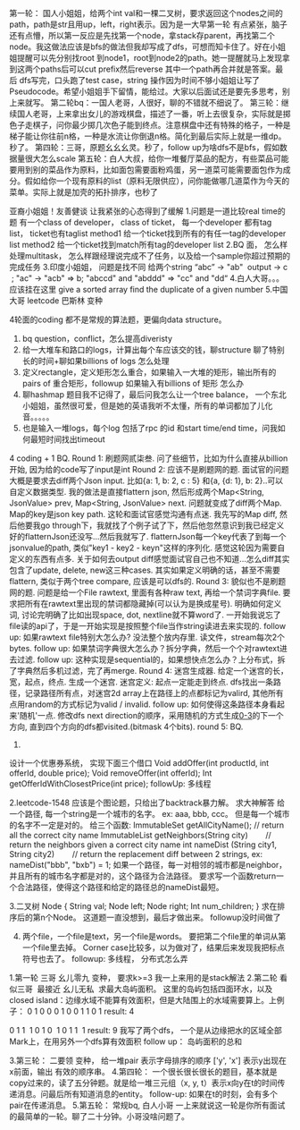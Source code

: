 第一轮： 国人小姐姐，给两个int val和一棵二叉树，要求返回这个nodes之间的path，path是str且用up，left，right表示。因为是一大早第一轮 有点紧张，脑子还有点懵，所以第一反应是先找第一个node，拿stack存parent，再找第二个node。我这做法应该是bfs的做法但我却写成了dfs，可想而知卡住了。好在小姐姐提醒可以先分别找root 到node1，root到node2的path。她一提醒就马上发现拿到这两个paths后可以cut prefix然后reverse 其中一个path再合并就是答案。最后 dfs写完，口头跑了test case，string 操作因为时间不够小姐姐让写了Pseudocode。希望小姐姐手下留情，能给过。大家以后面试还是要先多思考，别上来就写。
第二轮bq：一国人老哥，人很好，聊的不错就不细说了。
第三轮：继续国人老哥，上来拿出女儿的游戏棋盘，描述了一番，听上去很复杂，实际就是掷色子走棋子，问你最少掷几次色子能到终点。注意棋盘中还有特殊的格子，一种是梯子能让你往前n格，一种是水流让你倒退n格。简化到最后实际上就是一维dp。秒了。
第四轮：三哥，原题幺幺幺灵。秒了，follow up为啥dfs不是bfs，假如数据量很大怎么scale
第五轮：白人大叔，给你一堆餐厅菜品的配方，有些菜品可能要用到别的菜品作为原料，比如面包需要面粉鸡蛋，另一道菜可能需要面包作为成分。假如给你一个现有原料的list（原料无限供应），问你能做哪几道菜作为今天的菜单。实际上就是加壳的拓扑排序，也秒了

亚裔小姐姐！友善健谈 让我紧张的心态得到了缓解
1.问题是一道比较real time的题 有一个class of developer， class of ticket， 每一个developer 都有tag list， ticket也有taglist
method1 给一个ticket找到所有的有任一tag的developer list
method2 给一个ticket找到match所有tag的developer list
2.BQ 面， 怎么样处理multitask， 怎么样跟经理说完成不了任务，以及给一个sample你超过预期的完成任务
3.印度小姐姐， 问题是找不同 给两个string “abc” -> "ab"  output -> c   ; "ac" -> "acb" => b; "abccd" and "abddd" => "cc" and "dd“
4.白人大哥。。。应该挂在这里 give a sorted array find the duplicate of a given number
5.中国大哥 leetcode 巴斯林 变种

4轮面的coding 都不是常规的算法题，更偏向data structure。
1. bq question，conflict，怎么提高diveristy
2. 给一大堆车和路口的logs，计算出每个车应该交的钱，聊structure 聊了特别长的时间+聊如果billions of logs 怎么处理
3. 定义rectangle，定义矩形怎么重合，如果输入一大堆的矩形，输出所有的pairs of 重合矩形，followup 如果输入有billions of 矩形 怎么办
4. 聊hashmap 题目我不记得了，最后问我怎么让一个tree balance， 一个东北小姐姐，虽然很可爱，但是她的英语我听不太懂，所有的单词都加了儿化音。。。。。
5. 也是输入一堆logs，每个log 包括了rpc 的id 和start time/end time，问我如何最短时间找出timeout

4 coding + 1 BQ.
Round 1: 刷题网贰柒叁. 问了些细节，比如为什么直接从billion开始, 因为给的code写了input是int
Round 2: 应该不是刷题网的题. 面试官的问题大概是要求去diff两个Json input.
比如{a: 1, b: 2, c : 5} 和{a, {d: 1}, b: 2}..可以自定义数据类型.
我的做法是直接flattern json, 然后形成两个Map<String, JsonValue> prev, Map<String, JsonValue> next. 问题就变成了diff两个Map. Map的key是json key path.
这轮和面试官感觉沟通有点迷. 我先写的Map diff, 然后他要我go through下，我就找了个例子试了下，然后他忽然意识到我已经定义好的flatternJson还没写...然后我就写了.
flatternJson每一个key代表了到每一个jsonvalue的path, 类似"key1 - key2 - keyn"这样的序列化.
感觉这轮因为需要自定义的东西有点多. 关于如何去output diff感觉面试官自己也不知道...怎么diff其实包含了update, delete, new这三种cases. 其实如果定义明确的话，甚至不需要flattern, 类似于两个tree compare, 应该是可以dfs的.
Round 3: 貌似也不是刷题网的题. 问题是给一个File rawtext, 里面有各种raw text, 再给一个禁词字典file.
要求把所有在rawtext里出现的禁词都隐藏掉(可以认为是换成星号).
明确如何定义词, 讨论完明确了比如出现space, dot, nextline就不算word了.
一开始我说忘了file读的api了，于是一开始实现是按照整个file当作string读进去来实现的.
follow up: 如果rawtext file特别大怎么办? 没法整个放内存里. 读文件，stream每次2个bytes.
follow up: 如果禁词字典很大怎么办？拆分字典，然后一个个对rawtext进去过滤.
follow up: 这种实现是sequential的，如果想快点怎么办？上分布式，拆了字典然后多机过滤，完了再merge.
Round 4:
迷宫生成器. 给定一个迷宫的长，宽，起点，终点. 生成一个迷宫. 迷宫定义: 起点一定能走到终点.
dfs找出一条路径，记录路径所有点，对迷宫2d array上在路径上的点都标记为valird, 其他所有点用random的方式标记为valid / invalid.
follow up: 如何使得这条路径本身看起来'随机'一点. 修改dfs next direction的顺序，采用随机的方式生成[0-3](对应上下左右)的下一个方向, 直到四个方向的dfs都visited.(bitmask 4个bits).
round 5: BQ.


1.
设计一个优惠券系统， 实现下面三个借口
Void addOffer(int productId, int offerId, double price);
Void removeOffer(int offerId);
Int getOfferIdWithClosestPrice(int price);
followUp: 多线程

2.leetcode-1548
应该是个图论题，只给出了backtrack暴力解。 求大神解答
给一个路径, 每一个string是一个城市的名字。 ex: aaa, bbb, ccc。 但是每一个城市的名字不一定是对的。
给三个函数:
ImmutableSet<String> getAllCityName();         // return all the correct city name
ImmutableList<String> getNeighbors(String city)        // return the neighbors given a correct city name
int nameDist (String city1, String city2)        // return the replacement diff between 2 strings, ex: nameDist("bbb", "bxb") = 1;
如果一个路径，每一对相邻的城市都是neighbor，并且所有的城市名字都是对的，这个路径为合法路径。
要求写一个函数return一个合法路径，使得这个路径和给定的路径总的nameDist最短。

3.二叉树
Node {
String val;
Node left;
Node right;
Int num_children;
}
求在排序后的第n个Node。 这道题一直没想到，最后才做出来。
followup没时间做了

4. 两个file，一个file是text，另一个file是words。 要把第二个file里的单词从第一个file里去掉。
Corner case比较多，以为做对了，结果后来发现我把标点符号也去了。
followup: 多线程， 分布式怎么弄
  
1.第一轮 三哥 幺儿零九 变种， 要求k>=3 我一上来用的是stack解法
2.第二轮 看似三哥  最接近 幺儿无私  求最大岛屿面积。 这里的岛屿包括四面环水，以及closed island：边缘水域不能算有效面积，但是大陆围上的水域需要算上。上例子：
0 1 0 0
0 1 0 0
1 1 0 1
result: 4

0 1 1  1
0 1 0  1
0 1 1  1
result: 9
我写了两个dfs， 一个是从边缘把水的区域全部Mark上，在用另外一个dfs算有效面积
follow up： 岛屿面积的总和

3.第三轮： 二要领 变种， 给一堆pair 表示字母排序的顺序 ['y', 'x'] 表示y出现在x前面，输出 有效的顺序串。
4.第四轮： 一个很长很长很长的题目，基本就是copy过来的，读了五分钟题。就是给一堆三元组（x, y, t）表示x向y在t的时间传递消息。问最后所有知道消息的entity。
follow-up: 如果在t的时刻，会有多个pair在传递消息。
5.第五轮： 常规bq, 白人小哥 一上来就说这一轮是你所有面试的最简单的一轮。聊了二十分钟。小哥没啥问题了。


